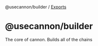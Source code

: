 @usecannon/builder / [Exports](modules.md)

# @usecannon/builder

The core of cannon. Builds all of the chains
